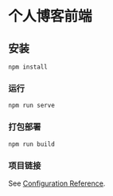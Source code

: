# 个人博客前端

## 安装
```
npm install
```

### 运行
```
npm run serve
```

### 打包部署
```
npm run build
```

### 项目链接
See [Configuration Reference](http://furinafontaine.love/#/).
